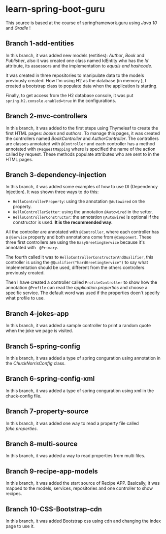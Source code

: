 # learn-spring-boot-guru
This source is based at the course of springframework.guru using _Java 10_ and _Gradle_ !
## Branch 1-add-entities
In this branch, it was added new models (entities): _Author_, _Book_ and _Publisher_, also it was created one class named IdEntity who has the _Id_ attribute, its assessors and the implementation to _equals and hashcode_.

It was created in three repositories to manipulate data to the models previously created.
How I'm using H2 as the database (in memory ), I created a bootstrap class to populate data when the application is starting.  

Finally, to get access from the H2 database console, it was put ```spring.h2.console.enabled=true``` in the configurations.
## Branch 2-mvc-controllers
In this branch, it was added to the first steps using Thymeleaf to create the first HTML pages: _books_ and _authors_. To manage this pages, it was created the controllers named _BookController_ and _AuthorController_. The controllers are classes annotated with ```@Controller``` and each controller has a method annotated with ```@RequestMapping``` where is specified the name of the action called by request. These methods populate attributes who are sent to in the HTML pages.
## Branch 3-dependency-injection
In this branch, it was added some examples of how to use DI (Dependency Injection). It was shown three ways to do this:
* ```HelloControllerProperty```: using the annotation ```@Autowired``` on the property. 
* ```HelloControllerSetter```: using the annotation ```@Autowired```  in the setter.
* ```HelloControllerConstructor```: the annotation ```@Autowired``` is optional if the constructor is used. **It is the recommended way**.

All the controller are annotated with ```@Controller```, where each controller has a ```@Service``` property and both annotations come from ```@Component```.
These three first controllers are using the ```EasyGreetingService``` because it's annotated with ```
@Primary```. 

The fourth called it was to ```HelloControllerConstructorAndQualifier```, this controller is using the ```@Qualifier("hardGreetingService")``` to say what implementation should be used, different from the others controllers previously created.

Then I have created a controller called ```ProfileController``` to show how the annotation ```@Profile``` can read the _application.properties_ and choose a specific service. The default word was used if the properties doen't specify what profile to use. 
## Branch 4-jokes-app
In this branch, it was added a sample controller to print a random quote when the joke we page is visited.
## Branch 5-spring-config
In this branch, it was added a type of spring conguration using annotation in the _ChuckNorrisConfig_ class. 
## Branch 6-spring-config-xml
In this branch, it was added a type of spring conguration using xml in the chuck-config file.
## Branch 7-property-source
In this branch, it was added one way to read a property file called _fake.properties_. 
## Branch 8-multi-source
In this branch, it was added a way to read properties from multi files.
## Branch 9-recipe-app-models
In this branch, it was added the start source of Recipe APP. Basically, it was mapped to the models, services, repositories and one controller to show recipes.
## Branch 10-CSS-Bootstrap-cdn
In this branch, it was added Bootstrap css using cdn and changing the index page to use it.
